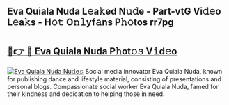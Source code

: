 ## Eva Quiala Nuda L𝚎a𝚔ed N𝚞𝚍e - Part-vtG Vi𝚍𝚎o L𝚎a𝚔s - H𝚘𝚝 O𝚗𝚕yf𝚊ns P𝚑𝚘tos rr7pg

# <h2><a href="http://kf2rl98.oniu.top/?m=Eva+Quiala+Nuda">🔗👉 🔴 Eva Quiala Nuda P𝚑ot𝚘𝚜 V𝚒d𝚎o</a></h2>

[![Eva Quiala Nuda Nu𝚍e𝚜](https://i.imgur.com/0qMVB7G.gif)](http://kf2rl98.oniu.top/?m=Eva+Quiala+Nuda)
Social media innovator Eva Quiala Nuda, known for publishing dance and lifestyle material, consisting of presentations and personal blogs. Compassionate social worker Eva Quiala Nuda, famed for their kindness and dedication to helping those in need.  
